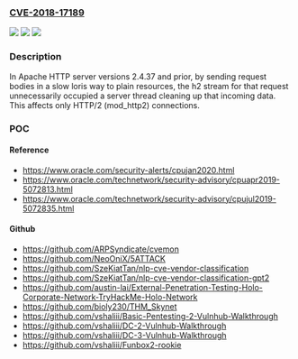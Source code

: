 ### [CVE-2018-17189](https://cve.mitre.org/cgi-bin/cvename.cgi?name=CVE-2018-17189)
![](https://img.shields.io/static/v1?label=Product&message=Apache%20HTTP%20Server&color=blue)
![](https://img.shields.io/static/v1?label=Version&message=n%2Fa&color=blue)
![](https://img.shields.io/static/v1?label=Vulnerability&message=mod_http2%2C%20DoS%20via%20slow%20request%20bodies&color=brighgreen)

### Description

In Apache HTTP server versions 2.4.37 and prior, by sending request bodies in a slow loris way to plain resources, the h2 stream for that request unnecessarily occupied a server thread cleaning up that incoming data. This affects only HTTP/2 (mod_http2) connections.

### POC

#### Reference
- https://www.oracle.com/security-alerts/cpujan2020.html
- https://www.oracle.com/technetwork/security-advisory/cpuapr2019-5072813.html
- https://www.oracle.com/technetwork/security-advisory/cpujul2019-5072835.html

#### Github
- https://github.com/ARPSyndicate/cvemon
- https://github.com/NeoOniX/5ATTACK
- https://github.com/SzeKiatTan/nlp-cve-vendor-classification
- https://github.com/SzeKiatTan/nlp-cve-vendor-classification-gpt2
- https://github.com/austin-lai/External-Penetration-Testing-Holo-Corporate-Network-TryHackMe-Holo-Network
- https://github.com/bioly230/THM_Skynet
- https://github.com/vshaliii/Basic-Pentesting-2-Vulnhub-Walkthrough
- https://github.com/vshaliii/DC-2-Vulnhub-Walkthrough
- https://github.com/vshaliii/DC-3-Vulnhub-Walkthrough
- https://github.com/vshaliii/Funbox2-rookie

